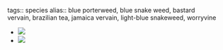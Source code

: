 tags:: species
alias:: blue porterweed, blue snake weed, bastard vervain, brazilian tea, jamaica vervain, light-blue snakeweed, worryvine

- ![](https://peach-geographical-bat-397.mypinata.cloud/ipfs/QmaLUdQCGegrgfQUFf7wnf9osBp3AWdgzTBs81JAy48xGC)
- ![](https://peach-geographical-bat-397.mypinata.cloud/ipfs/QmQW7gmDXbfi7qtFFwWxCr4K7c1un2uD6esve24JrSXmna)